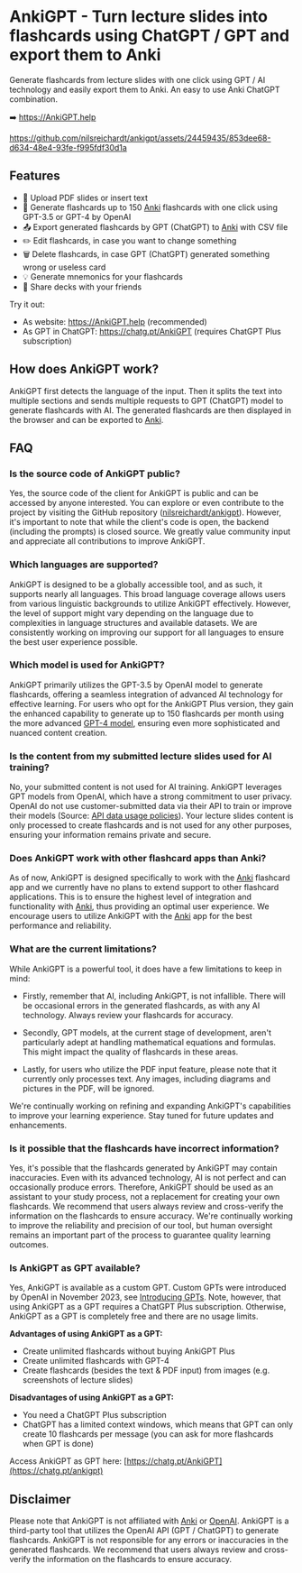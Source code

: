 # AnkiGPT - Turn lecture slides into flashcards using ChatGPT / GPT and export them to Anki

Generate flashcards from lecture slides with one click using GPT / AI technology and easily export them to Anki. An easy to use Anki ChatGPT combination.

➡️ https://AnkiGPT.help

https://github.com/nilsreichardt/ankigpt/assets/24459435/853dee68-d634-48e4-93fe-f995fdf30d1a

## Features

- 📁 Upload PDF slides or insert text
- 🧠 Generate flashcards up to 150 [Anki](https://apps.ankiweb.net/) flashcards with one click using GPT-3.5 or GPT-4 by OpenAI
- 📤 Export generated flashcards by GPT (ChatGPT) to [Anki](https://apps.ankiweb.net/) with CSV file
- ✏️ Edit flashcards, in case you want to change something
- 🗑️ Delete flashcards, in case GPT (ChatGPT) generated something wrong or useless card
- 💡 Generate mnemonics for your flashcards
- 👫 Share decks with your friends

Try it out:

- As website: https://AnkiGPT.help (recommended)
- As GPT in ChatGPT: https://chatg.pt/AnkiGPT (requires ChatGPT Plus subscription)

## How does AnkiGPT work?

AnkiGPT first detects the language of the input. Then it splits the text into multiple sections and sends multiple requests to GPT (ChatGPT) model to generate flashcards with AI. The generated flashcards are then displayed in the browser and can be exported to [Anki](https://apps.ankiweb.net/).

## FAQ

### Is the source code of AnkiGPT public?

Yes, the source code of the client for AnkiGPT is public and can be accessed by anyone interested. You can explore or even contribute to the project by visiting the GitHub repository ([nilsreichardt/ankigpt](https://github.com/nilsreichardt/AnkiGPT)). However, it's important to note that while the client's code is open, the backend (including the prompts) is closed source. We greatly value community input and appreciate all contributions to improve AnkiGPT.

### Which languages are supported?

AnkiGPT is designed to be a globally accessible tool, and as such, it supports nearly all languages. This broad language coverage allows users from various linguistic backgrounds to utilize AnkiGPT effectively. However, the level of support might vary depending on the language due to complexities in language structures and available datasets. We are consistently working on improving our support for all languages to ensure the best user experience possible.

### Which model is used for AnkiGPT?

AnkiGPT primarily utilizes the GPT-3.5 by OpenAI model to generate flashcards, offering a seamless integration of advanced AI technology for effective learning. For users who opt for the AnkiGPT Plus version, they gain the enhanced capability to generate up to 150 flashcards per month using the more advanced [GPT-4 model](https://openai.com/gpt-4), ensuring even more sophisticated and nuanced content creation.

### Is the content from my submitted lecture slides used for AI training?

No, your submitted content is not used for AI training. AnkiGPT leverages GPT models from OpenAI, which have a strong commitment to user privacy. OpenAI do not use customer-submitted data via their API to train or improve their models (Source: [API data usage policies](https://openai.com/policies/api-data-usage-policies)). Your lecture slides content is only processed to create flashcards and is not used for any other purposes, ensuring your information remains private and secure.

### Does AnkiGPT work with other flashcard apps than Anki?

As of now, AnkiGPT is designed specifically to work with the [Anki](https://apps.ankiweb.net) flashcard app and we currently have no plans to extend support to other flashcard applications. This is to ensure the highest level of integration and functionality with [Anki](https://apps.ankiweb.net), thus providing an optimal user experience. We encourage users to utilize AnkiGPT with the [Anki](https://apps.ankiweb.net) app for the best performance and reliability.

### What are the current limitations?

While AnkiGPT is a powerful tool, it does have a few limitations to keep in mind:

- Firstly, remember that AI, including AnkiGPT, is not infallible. There will be occasional errors in the generated flashcards, as with any AI technology. Always review your flashcards for accuracy.

- Secondly, GPT models, at the current stage of development, aren't particularly adept at handling mathematical equations and formulas. This might impact the quality of flashcards in these areas.

- Lastly, for users who utilize the PDF input feature, please note that it currently only processes text. Any images, including diagrams and pictures in the PDF, will be ignored.

We're continually working on refining and expanding AnkiGPT's capabilities to improve your learning experience. Stay tuned for future updates and enhancements.

### Is it possible that the flashcards have incorrect information?

Yes, it's possible that the flashcards generated by AnkiGPT may contain inaccuracies. Even with its advanced technology, AI is not perfect and can occasionally produce errors. Therefore, AnkiGPT should be used as an assistant to your study process, not a replacement for creating your own flashcards. We recommend that users always review and cross-verify the information on the flashcards to ensure accuracy. We're continually working to improve the reliability and precision of our tool, but human oversight remains an important part of the process to guarantee quality learning outcomes.

### Is AnkiGPT as GPT available?

Yes, AnkiGPT is available as a custom GPT. Custom GPTs were introduced by OpenAI in November 2023, see [Introducing GPTs](https://openai.com/blog/introducing-gpts). Note, however, that using AnkiGPT as a GPT requires a ChatGPT Plus subscription. Otherwise, AnkiGPT as a GPT is completely free and there are no usage limits.

**Advantages of using AnkiGPT as a GPT:**

- Create unlimited flashcards without buying AnkiGPT Plus
- Create unlimited flashcards with GPT-4
- Create flashcards (besides the text & PDF input) from images (e.g. screenshots of lecture slides)

**Disadvantages of using AnkiGPT as a GPT:**

- You need a ChatGPT Plus subscription
- ChatGPT has a limited context windows, which means that GPT can only create 10 flashcards per message (you can ask for more flashcards when GPT is done)

Access AnkiGPT as GPT here: [https://chatg.pt/AnkiGPT](https://chatg.pt/ankigpt)

## Disclaimer

Please note that AnkiGPT is not affiliated with [Anki](https://apps.ankiweb.net) or [OpenAI](https://openai.com/). AnkiGPT is a third-party tool that utilizes the OpenAI API (GPT / ChatGPT) to generate flashcards. AnkiGPT is not responsible for any errors or inaccuracies in the generated flashcards. We recommend that users always review and cross-verify the information on the flashcards to ensure accuracy.
